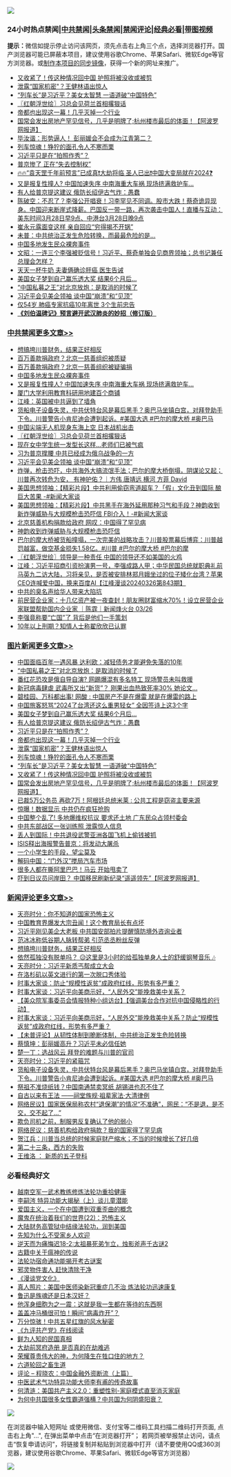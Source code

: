 ![](https://raw.githubusercontent.com/jsvpn/jsproxy/dev/64photo/fqnews-qr.jpg)

<div id="tt">
<h3>24小时热点禁闻|<a href="#%E4%B8%AD%E5%85%B1%E7%A6%81%E9%97%BB%E6%9B%B4%E5%A4%9A%E6%96%87%E7%AB%A0">中共禁闻</a>|<a href="#%E5%9B%BE%E7%89%87%E6%96%B0%E9%97%BB%E6%9B%B4%E5%A4%9A%E6%96%87%E7%AB%A0">头条禁闻</a>|<a href="#%E6%96%B0%E9%97%BB%E8%AF%84%E8%AE%BA%E6%9B%B4%E5%A4%9A%E6%96%87%E7%AB%A0">禁闻评论|<a href="#%E5%BF%85%E7%9C%8B%E7%BB%8F%E5%85%B8%E5%A5%BD%E6%96%87">经典必看</a>|<a href="https://9290254.xyz/3" target="_blank">带图视频</a></h3>
<div><b>提示：</b>微信如提示停止访问该网页，须先点击右上角三个点，选择浏览器打开。国产浏览器可能已屏蔽本项目，建议使用谷歌Chrome、苹果Safari、微软Edge等官方浏览器。或<a href="%E5%88%B6%E4%BD%9Cgit%E7%A6%81%E9%97%BB%E9%95%9C%E5%83%8F.md">制作本项目的同步镜像</a>，获得一个新的网址来推广。</div>
<ul>

<li><a href="/topimagenews/20240328/2018123.md">又收紧了！传这种情况回中国 护照将被没收或被剪</a></li>
<li><a href="/topimagenews/20240328/2018147.md">泄露“国家机密"？王健林语出惊人</a></li>
<li><a href="/topimagenews/20240328/2018130.md">“列车长”是习近平？美女太智慧 一语道破“中国特色”</a></li>
<li><a href="/cbnews/20240328/2018224.md">〖红朝浮世绘〗习总会见荷兰首相撂狠话</a></li>
<li><a href="/topimagenews/20240328/2018148.md">帝都也出现这一幕！几乎灭掉一个行业</a></li>
<li><a href="/topimagenews/20240328/2018118.md">国常会发出房地产罕见信号，几乎是明牌了;杭州楼市最后的体面！【阿波罗网报道】</a></li>
<li><a href="/comments/20240328/2018124.md">毕汝谐：形势逼人！ 彭丽媛会不会成为江青第二？</a></li>
<li><a href="/topimagenews/20240328/2018146.md">列车惊魂！狰狞的面孔令人不寒而栗</a></li>
<li><a href="/topimagenews/20240328/2018157.md">习近平只是在“拍照作秀”？</a></li>
<li><a href="/worldnews/20240328/2018232.md">普京惨了 正在“失去控制权”</a></li>
<li><a href="/sohnews/20240328/2018270.md">🔥🔥“袁天罡千年前预言”已成真❗大劫将临 圣人已出❗中国大变局就在2024❓</a></li>
<li><a href="/cbnews/20240328/2018315.md">又是报复性撞人? 中国加速失序 中南海重大车祸 现场挤满救护车...</a></li>
<li><a href="/topimagenews/20240328/2018158.md">有人给普京提这建议 俄防长绍伊古气炸：愚蠢</a></li>
<li><a href="/sohnews/20240328/2018280.md">陈破空：不忍了？李强公开唱衰！习李罕见不同调。股市大跌！蔡奇诡异现身。中国迎来断崖式降薪。巴国反一带一路，再次袭击中国人！直播与互动：美东时间3月28日早9点、中港台3月28日晚9点</a></li>
<li><a href="/yule/20240328/2018175.md">崔永元露面变这样 亲自回应“穷得揭不开锅”</a></li>
<li><a href="/comments/20240328/2018164.md">未普：中共统治正发生危险转换，而最最危险的是…</a></li>
<li><a href="/cbnews/20240328/2018316.md">中国多地发生民众裸奔事件</a></li>
<li><a href="/comments/20240328/2018145.md">文昭：一连三个李强被贬信号！习近平、蔡奇单独会见商界领袖；总书记兼任总理会怎样？</a></li>
<li><a href="/health/20240328/2018222.md">天天一杯牛奶 夫妻俩确诊肝癌 医生告诫</a></li>
<li><a href="/topimagenews/20240328/2018226.md">美国女子梦到自己赢乐透大奖 结果6个月后…</a></li>
<li><a href="/topimagenews/20240328/2018312.md">“中国私募之王”对北京放炮：是取消的时候了</a></li>
<li><a href="/cbnews/20240328/2018159.md">习近平会见美企领袖 谈中国“崩溃”和“见顶”</a></li>
<li><a href="/health/20240328/2018258.md">仅54岁 肺癌专家抗癌10年离世 3个生前忠告</a></li>
<li><b><a href="/comments/20200207/1272816.md" target="_blank">《刘伯温碑记》预言避开武汉肺炎的妙招（修订版）</a></b></li>
</ul>
</div>

<div class="catlist">
<h3><a href="/cbnews/" target="_blank">中共禁闻</a><span><a href="/cbnews/" target="_blank" rel="nofollow">更多文章>></a></span></h3>
<ul>
<li><a href="/comments/20240329/2018482.md" target="_blank">想搞垮川普财务，结果正好相反</a></li>
<li><a href="/cbnews/20240329/2018464.md" target="_blank">百万善款捐政府？北京一慈善组织被质疑</a></li>
<li><a href="/cbnews/20240328/2018381.md" target="_blank">百万善款捐政府？北京一慈善组织被疑骗捐</a></li>
<li><a href="/cbnews/20240328/2018316.md" target="_blank">中国多地发生民众裸奔事件</a></li>
<li><a href="/cbnews/20240328/2018315.md" target="_blank">又是报复性撞人? 中国加速失序 中南海重大车祸 现场挤满救护车&#8230;</a></li>
<li><a href="/cbnews/20240328/2018314.md" target="_blank">厦门大学利用教育科研用地建百个商铺</a></li>
<li><a href="/cbnews/20240328/2018295.md" target="_blank">江峰：英国被中共逼到了墙角</a></li>
<li><a href="/comments/20240328/2018269.md" target="_blank">货船电子设备失灵，中共伏特台风是幕后黑手？奥巴马坐镇白宫，对拜登助手下令。川普警告小肯尼迪会遭到起诉。#美国大选 #巴尔的摩大桥 #奥巴马</a></li>
<li><a href="/cbnews/20240328/2018255.md" target="_blank">中国尖端无人机现身东海上空 日本战机出击</a></li>
<li><a href="/cbnews/20240328/2018224.md" target="_blank">〖红朝浮世绘〗习总会见荷兰首相撂狠话</a></li>
<li><a href="/cbnews/20240328/2018214.md" target="_blank">现在女中学生统一发型长这样…老师们已被气疯</a></li>
<li><a href="/cbnews/20240328/2018196.md" target="_blank">习为普京撑腰 中共已经成为俄乌战争的一方</a></li>
<li><a href="/cbnews/20240328/2018159.md" target="_blank">习近平会见美企领袖 谈中国“崩溃”和“见顶”</a></li>
<li><a href="/comments/20240328/2018150.md" target="_blank">炸弹，枪击恐吓，中共海外大搞流氓手法；巴尔的摩大桥倒塌，阴谋论又起；川普再次转危为安， 有神护佑？｜方伟 唐靖远 横河 方菲 David</a></li>
<li><a href="/cbnews/20240328/2018111.md" target="_blank">美国思想领袖：【精彩片段】中共利用偷窃弯道超车？「假」文化丑到国际 酿巨大苦果 -#新闻大家谈</a></li>
<li><a href="/cbnews/20240328/2018099.md" target="_blank">美国思想领袖：【精彩片段】中共黑手在海外延用那种习气和手段？神韵收到新炸弹威胁与大规模枪击恐吓信 FBI介入！-#新闻大家谈</a></li>
<li><a href="/cbnews/20240328/2018084.md" target="_blank">北京慈善机构捐款给政府 网叹：中国得了罕见病</a></li>
<li><a href="/cbnews/20240327/2018013.md" target="_blank">神韵收到炸弹威胁与大规模枪击恐吓信</a></li>
<li><a href="/comments/20240327/2017900.md" target="_blank">巴尔的摩大桥被货船撞塌，一次完美的战略攻击？川普股票幕后博弈：川普越罚越富，做空基金损失1.58亿。#川普 #巴尔的摩大桥 #巴尔的摩</a></li>
<li><a href="/cbnews/20240327/2017817.md" target="_blank">〖红朝浮世绘〗领导是一种责任 中国的领导还不如美国的火鸡</a></li>
<li><a href="/cbnews/20240327/2017809.md" target="_blank">江峰：习近平招商引资扮演男一号，李强成路人甲；中华民国总统就职典礼前马英九二访大陆，习将亲见，是否被安排林郑月娥坐过的位子矮化台湾？苹果CEO连喊爱中国，换来百度AI【江峰漫谈20240326第843期】</a></li>
<li><a href="/comments/20240327/2017771.md" target="_blank">中共的臭名声给华人带来大陷坑</a></li>
<li><a href="/comments/20240327/2017729.md" target="_blank">前民营企业家：十几亿资产被一夜查封！朋友圈财富缩水70%！设立民营企业家联盟帮助国内企业家 ｜陈霆｜新闻烽火台 03/26</a></li>
<li><a href="/cbnews/20240326/2017476.md" target="_blank">李强竟称要“亡国”了 背后是他们一手策划</a></li>
<li><a href="/cbnews/20240326/2017420.md" target="_blank">10年以上刑期？知情人士称翟欣欣已认罪</a></li>

</ul>
</div>
<div class="catlist">
<h3><a href="/topimagenews/" target="_blank">图片新闻</a><span><a href="/topimagenews/" target="_blank" rel="nofollow">更多文章>></a></span></h3>
<ul>
<li><a href="/topimagenews/20240328/2018313.md" target="_blank">中国面临百年一遇风暴 达利欧：减轻债务才能避免失落的10年</a></li>
<li><a href="/topimagenews/20240328/2018312.md" target="_blank">“中国私募之王”对北京放炮：是取消的时候了</a></li>
<li><a href="/topimagenews/20240328/2018311.md" target="_blank">番红花恐攻是俄自导自演? 网踢爆混有多名特工 现场警员未叫救援</a></li>
<li><a href="/topimagenews/20240328/2018310.md" target="_blank">新冠病毒肆虐 武毒所又出“新货”？ 刚果出血热致死率30% 她论文&#8230;</a></li>
<li><a href="/topimagenews/20240328/2018309.md" target="_blank">碧桂园、万科都出事! 网酸 : 中国房产不是在爆雷 就是在爆雷的路上</a></li>
<li><a href="/topimagenews/20240328/2018308.md" target="_blank">中国旅客怒骂“2024了台湾还这么重男轻女” 全因签诗上这3个字</a></li>
<li><a href="/topimagenews/20240328/2018226.md" target="_blank">美国女子梦到自己赢乐透大奖 结果6个月后…</a></li>
<li><a href="/topimagenews/20240328/2018158.md" target="_blank">有人给普京提这建议 俄防长绍伊古气炸：愚蠢</a></li>
<li><a href="/topimagenews/20240328/2018157.md" target="_blank">习近平只是在“拍照作秀”？</a></li>
<li><a href="/topimagenews/20240328/2018148.md" target="_blank">帝都也出现这一幕！几乎灭掉一个行业</a></li>
<li><a href="/topimagenews/20240328/2018147.md" target="_blank">泄露“国家机密&#8221;？王健林语出惊人</a></li>
<li><a href="/topimagenews/20240328/2018146.md" target="_blank">列车惊魂！狰狞的面孔令人不寒而栗</a></li>
<li><a href="/topimagenews/20240328/2018130.md" target="_blank">“列车长”是习近平？美女太智慧 一语道破“中国特色”</a></li>
<li><a href="/topimagenews/20240328/2018123.md" target="_blank">又收紧了！传这种情况回中国 护照将被没收或被剪</a></li>
<li><a href="/topimagenews/20240328/2018118.md" target="_blank">国常会发出房地产罕见信号，几乎是明牌了;杭州楼市最后的体面！【阿波罗网报道】</a></li>
<li><a href="/topimagenews/20240327/2017965.md" target="_blank">已裁5万公务员 再砍7万！阿根廷总统米莱 : 公共工程是窃盗主要来源</a></li>
<li><a href="/topimagenews/20240327/2017926.md" target="_blank">惊曝！数据显示 中共仍在疯狂抢购</a></li>
<li><a href="/topimagenews/20240327/2017871.md" target="_blank">中国整个乱了! 多地爆维权抗议 要求还土地 广东民众占领村委会</a></li>
<li><a href="/topimagenews/20240327/2017857.md" target="_blank">中共东部战区一张训练照 泄露惊人信息</a></li>
<li><a href="/topimagenews/20240327/2017810.md" target="_blank">丢人到国际！中共退役武警亚洲各国飞机上偷钱被抓</a></li>
<li><a href="/topimagenews/20240327/2017798.md" target="_blank">ISIS释出海报警告普京：将发动大屠杀</a></li>
<li><a href="/topimagenews/20240327/2017792.md" target="_blank">一个小学生的手段，望尘莫及</a></li>
<li><a href="/topimagenews/20240327/2017791.md" target="_blank">解码中国：“门外汉”搅局汽车市场</a></li>
<li><a href="/topimagenews/20240327/2017773.md" target="_blank">很多人都在撕阿里巴巴！马云 开始甩卖了</a></li>
<li><a href="/topimagenews/20240327/2017755.md" target="_blank">吓到日议员问岸田？ 中国移民刷新纪录“遥遥领先”【阿波罗网报道】</a></li>

</ul>
</div>
<div class="catlist">
<h3><a href="/comments/" target="_blank">新闻评论</a><span><a href="/comments/" target="_blank" rel="nofollow">更多文章>></a></span></h3>
<ul>
<li><a href="/comments/20240329/2018500.md" target="_blank">天亮时分：你不知道的国家恐怖主义</a></li>
<li><a href="/comments/20240329/2018495.md" target="_blank">中国教育界爆发大宗丑闻！这个教育局长有点坏</a></li>
<li><a href="/comments/20240329/2018494.md" target="_blank">习近平刚见美企大老板 中共国安部拍片提醒慎防境外咨询业者</a></li>
<li><a href="/comments/20240329/2018492.md" target="_blank">范冰冰称低谷期人脉转帮弟 引范丞丞粉丝反弹</a></li>
<li><a href="/comments/20240329/2018482.md" target="_blank">想搞垮川普财务，结果正好相反</a></li>
<li><a href="/comments/20240329/2018478.md" target="_blank">依然孤独没有脱单吗？ 😥这里是3小时的给孤独单身人士的舒缓钢琴音乐 🎶</a></li>
<li><a href="/comments/20240329/2018465.md" target="_blank">天亮时分：习近平新质丐帮成立大会</a></li>
<li><a href="/comments/20240329/2018456.md" target="_blank">在洛杉矶以英文进行的第一次脱口秀体验</a></li>
<li><a href="/comments/20240328/2018449.md" target="_blank">时事大家谈：防止“规模性返贫”成政府红线，形势有多严重？</a></li>
<li><a href="/comments/20240328/2018448.md" target="_blank">时事大家谈：习近平向美商示好，“人民外交”能挽救美中关系？</a></li>
<li><a href="/comments/20240328/2018410.md" target="_blank">【美众院军事委员会情报特种小组访台】【强调美台合作对抗中国侵略性的行动】</a></li>
<li><a href="/comments/20240328/2018359.md" target="_blank">时事大家谈：习近平向美商示好，“人民外交”能挽救美中关系？防止“规模性返贫”成政府红线，形势有多严重？</a></li>
<li><a href="/comments/20240328/2018346.md" target="_blank">【未普评论】从韧性体制到脆断体制，中共统治正发生危险转换</a></li>
<li><a href="/comments/20240328/2018334.md" target="_blank">蔡慎坤：彭丽媛高升？习近平未必信任她</a></li>
<li><a href="/comments/20240328/2018333.md" target="_blank">楚一丁：选战风云 拜登的难题与川普的官司</a></li>
<li><a href="/comments/20240328/2018296.md" target="_blank">天亮时分：习近平的紧箍咒</a></li>
<li><a href="/comments/20240328/2018269.md" target="_blank">货船电子设备失灵，中共伏特台风是幕后黑手？奥巴马坐镇白宫，对拜登助手下令。川普警告小肯尼迪会遭到起诉。#美国大选 #巴尔的摩大桥 #奥巴马</a></li>
<li><a href="/comments/20240328/2018260.md" target="_blank">祭祖不准烧纸钱？中国南通禁卖冥纸 胡锡进也忍不住了</a></li>
<li><a href="/comments/20240328/2018249.md" target="_blank">自古以来有王法 ——祠堂族规·祖辈家法·大清律例</a></li>
<li><a href="/comments/20240328/2018216.md" target="_blank">网络民议】国家医保局称农村“退保潮”的情况“不准确”，网民：“不是退，是不交，交不起了…”</a></li>
<li><a href="/comments/20240328/2018215.md" target="_blank">欺负司机之前，制服男反复确认了他的弱小</a></li>
<li><a href="/comments/20240328/2018210.md" target="_blank">网络民议：慈善机构给政府捐款？我的国家得了罕见病</a></li>
<li><a href="/comments/20240328/2018209.md" target="_blank">贺江兵：川普当总统的时候家庭财产缩水；不当的时候增长了好几倍</a></li>
<li><a href="/comments/20240328/2018207.md" target="_blank">第二十三条，西方的失败</a></li>
<li><a href="/comments/20240328/2018198.md" target="_blank">王维洛 ： 新质的五子登科</a></li>

</ul>
</div>

<div class="catlist">
<h3>必看经典好文</h3>
<ul>
<li><a href="/comments/20190807/1170993.md" target="_blank">越南空军一武术教练修炼法轮功重拾健康</a></li>
<li><a href="/tculture/xiulian/20160303/508934.md" target="_blank">李嗣涔 特异功能大揭秘（上）谈儿童潜能</a></li>
<li><a href="/comments/20210802/1598599.md" target="_blank">爱国主义，一个在中国遭到双重歪曲的概念</a></li>
<li><a href="/comments/20180804/981524.md" target="_blank">魔鬼在统治着我们的世界(22)：恐怖主义</a></li>
<li><a href="/cbnews/20220713/1757692.md" target="_blank">大陆财务高管狱中结缘法轮功，润到美国</a></li>
<li><a href="/comments/20200620/1346848.md" target="_blank">先知为什么不受家乡人欢迎</a></li>
<li><a href="/tculture/20190304/1091070.md" target="_blank">逆天而为痛悔迟18-2:太祖暴死弟乍立，烛影斧声千古谜2</a></li>
<li><a href="/ccpdope/20200531/1337409.md" target="_blank">古籍中关于瘟神的传说</a></li>
<li><a href="/tculture/20121025/73079.md" target="_blank">法轮功宿命通功能揭开考古谜案</a></li>
<li><a href="/cbnews/20220508/1730049.md" target="_blank">邪灵物件害人 赶快清除干净</a></li>
<li><a href="/comments/20200521/783167.md" target="_blank">《漫谈党文化》</a></li>
<li><a href="/comments/20210215/1487728.md" target="_blank">真人照片：美国中医师染新冠重症几不治 炼法轮功迅速康复</a></li>
<li><a href="/comments/20220814/1771410.md" target="_blank">鲁迅是族魂还是日本汉奸？</a></li>
<li><a href="/topimagenews/20210219/1489990.md" target="_blank">他浑身细胞为之一震：这就是我一生都在等待的东西啊</a></li>
<li><a href="/cnnews/20221211/1822144.md" target="_blank">盖盖冲马桶很可怕！瞬间“病毒炸开”？</a></li>
<li><a href="/ccpdope/20210708/1583079.md" target="_blank">万分惊骇！中共五星红旗的风水秘密</a></li>
<li><a href="/bookonline/20131116/201057.md" target="_blank">《九评共产党》在线阅读</a></li>
<li><a href="/comments/20200926/1403589.md" target="_blank">鲜为人知的民国真相</a></li>
<li><a href="/lifebaike/20230309/1857707.md" target="_blank">大劫前冥府造册 是否真的在劫难逃</a></li>
<li><a href="/comments/20200618/1346830.md" target="_blank">荣耀尊贵伟大的神，为何降生在牲口住的地方？</a></li>
<li><a href="/comments/20231213/1973586.md" target="_blank">六道轮回之畜生道</a></li>
<li><a href="/ssgc/20230821/1923285.md" target="_blank">评论 &#8211; 程晓农：中国金融外资断流（上篇）</a></li>
<li><a href="/comments/20210810/1603664.md" target="_blank">中医武术气功特异功能大师李有甫的传奇故事</a></li>
<li><a href="/comments/20230919/1935739.md" target="_blank">何清涟：美国共产主义2.0：重塑性别-家庭模式直至消灭家庭</a></li>
<li><a href="/comments/20240126/1992850.md" target="_blank">为何中共国很多女性霸道强横？中共国为何阴盛阳衰？</a></li>

</ul>
</div>

![](https://raw.githubusercontent.com/jsvpn/jsproxy/dev/64photo/fqnews-qr.jpg)

在浏览器中输入短网址 或使用微信、支付宝等二维码工具扫描二维码打开页面, 点击右上角"...", 在弹出菜单中点击“在浏览器打开”； 若网页被举报禁止访问，请点击“恢复申请访问”，将链接复制并粘贴到浏览器中打开（请不要使用QQ或360浏览器，建议使用谷歌Chrome、苹果Safari、微软Edge等官方浏览器）

![](https://raw.githubusercontent.com/jsvpn/jsproxy/dev/64photo/wx.jpg)
